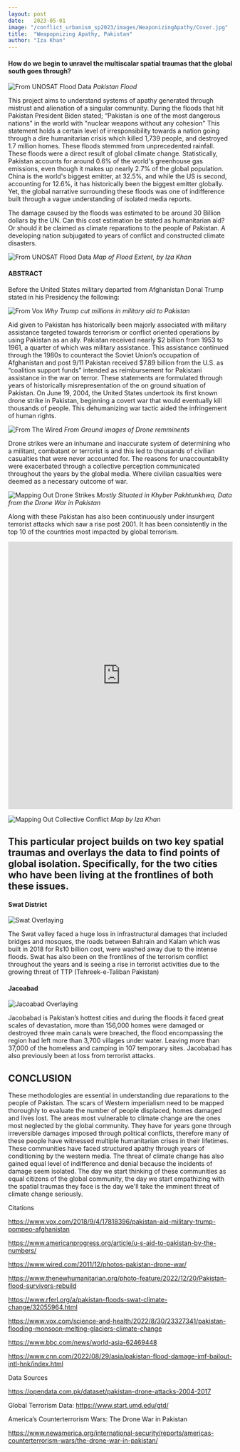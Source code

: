 ```yaml
---
layout: post
date:   2023-05-01
image: "/conflict_urbanism_sp2023/images/WeaponizingApathy/Cover.jpg"
title:  "Weapopnizing Apathy, Pakistan"
author: "Iza Khan"
---
```

#### **How do we begin to unravel the multiscalar spatial traumas that the global south goes through?**  


![From UNOSAT Flood Data](/conflict_urbanism_sp2023/images/WeaponizingApathy/PakFloods1.jpg)
*Pakistan Flood*


This project aims to understand systems of apathy generated through mistrust and alienation of a singular community. During the floods that hit Pakistan President Biden stated;  “Pakistan is one of the most dangerous nations" in the world with "nuclear weapons without any cohesion"  This statement holds a certain level of irresponsibility towards a nation going through a dire humanitarian crisis which killed 1,739 people, and destroyed 1.7 million homes. These floods stemmed from unprecedented rainfall. These floods were a direct result of global climate change. Statistically, Pakistan accounts for around 0.6% of the world's greenhouse gas emissions, even though it makes up nearly 2.7% of the global population. China is the world's biggest emitter, at 32.5%, and while the US is second, accounting for 12.6%, it has historically been the biggest emitter globally. Yet, the global narrative surrounding these floods was one of indifference built through a vague understanding of isolated media reports. 



The damage caused by the floods was estimated to be around 30 Billion dollars by the UN. Can this cost estimation be stated as humanitarian aid? Or should it be claimed as climate reparations to the people of Pakistan. A developing nation subjugated to years of conflict and constructed climate disasters. 

![From UNOSAT Flood Data](/conflict_urbanism_sp2023/images/WeaponizingApathy/Flood.jpeg)
*Map of Flood Extent, by Iza Khan*



#### **ABSTRACT**



Before the United States military departed from Afghanistan Donal Trump stated in his Presidency the following: 


![From Vox](/conflict_urbanism_sp2023/images/WeaponizingApathy/DonaldTrump.png)
*Why Trump cut millions in military aid to Pakistan*

Aid given to Pakistan has historically been majorly associated with military assistance targeted towards terrorism or conflict oriented operations by using Pakistan as an ally. Pakistan received nearly $2 billion from 1953 to 1961, a quarter of which was military assistance. This assistance continued through the 1980s to counteract the Soviet Union’s occupation of Afghanistan and post 9/11 Pakistan received $7.89 billion from the U.S. as “coalition support funds” intended as reimbursement for Pakistani assistance in the war on terror.
These statements are formulated through years of historically misrepresentation of the on ground situation of Pakistan. On June 19, 2004, the United States undertook its first known drone strike in Pakistan, beginning a covert war that would eventually kill thousands of people. This dehumanizing war tactic aided the infringement of human rights. 

![From The Wired](/conflict_urbanism_sp2023/images/WeaponizingApathy/Drone.jpg)
*From Ground images of Drone remminents* 

Drone strikes were an inhumane and inaccurate system of determining who a militant, combatant or terrorist is and this led to thousands of civilian casualties that were never accounted for. The reasons for unaccountability were exacerbated through a collective perception communicated throughout the years by the global media. Where civilian casualties were deemed as a necessary outcome of war. 

![Mapping Out Drone Strikes](/conflict_urbanism_sp2023/images/WeaponizingApathy/PakDrones.jpeg)
*Mostly Situated in Khyber Pakhtunkhwa, Data from the Drone War in Pakistan* 

Along with these Pakistan has also been continuously under insurgent terrorist attacks which saw a rise post 2001. It has been consistently in the top 10 of the countries most impacted by global terrorism.





<iframe frameborder="0" class="juxtapose" width="100%" height="600" src="https://cdn.knightlab.com/libs/juxtapose/latest/embed/index.html?uid=1d098056-ebaa-11ed-b5bd-6595d9b17862"></iframe>







![Mapping Out Collective Conflict](/conflict_urbanism_sp2023/images/WeaponizingApathy/Terrorism+Flood.jpeg)
*Map by Iza Khan*



## This particular project builds on two key spatial traumas and overlays the data to find points of global isolation. Specifically, for the two cities who have been living at the frontlines of both these issues. 


#### Swat District

![Swat Overlaying](/conflict_urbanism_sp2023/images/WeaponizingApathy/SwatNews.png)

The Swat valley faced a huge loss in infrastructural damages that included bridges and mosques, the roads between Bahrain and Kalam which was built in 2018 for Rs10 billion cost, were washed away due to the intense floods. Swat has also been on the frontlines of the terrorism conflict throughout the years and is seeing a rise in terrorist activities due to the growing threat of TTP (Tehreek-e-Taliban Pakistan)



#### Jacoabad

![Jacoabad Overlaying](/conflict_urbanism_sp2023/images/WeaponizingApathy/jacobabad2.jpeg)

Jacobabad is Pakistan’s hottest cities and during the floods it faced great scales of devastation, more than 156,000 homes were damaged or destroyed three main canals were breached, the flood encompassing the region had left more than 3,700 villages under water. Leaving more than 37,000 of the homeless and camping in 107 temporary sites. Jacobabad has also previously been at loss from terrorist attacks.




## CONCLUSION

These methodologies are essential in understanding due reparations to the people of Pakistan. The scars of Western imperialism need to be mapped thoroughly to evaluate the number of people displaced, homes damaged and lives lost. The areas most vulnerable to climate change are the ones most neglected by the global community. They have for years gone through irreversible damages imposed through political conflicts, therefore many of these people have witnessed multiple humanitarian crises in their lifetimes. These communities have faced structured apathy through years of conditioning by the western media. The threat of climate change has also gained equal level of indifference and denial because the incidents of damage seem isolated. The day we start thinking of these communities as equal citizens of the global community, the day we start empathizing with the spatial traumas they face is the day we'll take the imminent threat of climate change seriously.  









Citations 

https://www.vox.com/2018/9/4/17818396/pakistan-aid-military-trump-pompeo-afghanistan

https://www.americanprogress.org/article/u-s-aid-to-pakistan-by-the-numbers/

https://www.wired.com/2011/12/photos-pakistan-drone-war/

https://www.thenewhumanitarian.org/photo-feature/2022/12/20/Pakistan-flood-survivors-rebuild

https://www.rferl.org/a/pakistan-floods-swat-climate-change/32055964.html

https://www.vox.com/science-and-health/2022/8/30/23327341/pakistan-flooding-monsoon-melting-glaciers-climate-change

https://www.bbc.com/news/world-asia-62469448

https://www.cnn.com/2022/08/29/asia/pakistan-flood-damage-imf-bailout-intl-hnk/index.html


Data Sources

https://opendata.com.pk/dataset/pakistan-drone-attacks-2004-2017

Global Terrorism Data: https://www.start.umd.edu/gtd/

America’s Counterterrorism Wars: The Drone War in Pakistan

https://www.newamerica.org/international-security/reports/americas-counterterrorism-wars/the-drone-war-in-pakistan/


